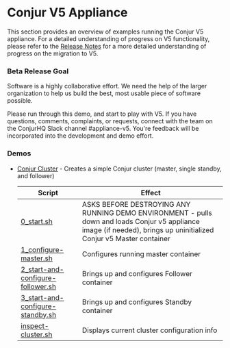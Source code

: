 # Conjur V5 Appliance

This section provides an overview of examples running the Conjur V5 appliance.  For a detailed understanding of progress on V5 functionality, please refer to the [Release Notes](https://github.com/conjurinc/appliance/blob/master/RELEASE_NOTES.md) for a more detailed understanding of progress on the migration to V5.

### Beta Release Goal
Software is a highly collaborative effort. We need the help of the larger organization to help us build the best, most usable piece of software possible.  

Please run through this demo, and start to play with V5. If you have questions, comments, complaints, or requests, connect with the team on the ConjurHQ Slack channel #appliance-v5. You're feedback will be incorporated into the development and demo effort.

### Demos
* [Conjur Cluster](cluster/) - Creates a simple Conjur cluster (master, single standby, and follower)
    
    | Script | Effect                                                 |
    | ------ | ------------------------------------------------------ |
    | [0_start.sh](./cluster/0_start.sh) | ASKS BEFORE DESTROYING ANY RUNNING DEMO ENVIRONMENT - pulls down and loads Conjur v5 appliance image (if needed), brings up uninitialized Conjur v5 Master container |
    | [1_configure-master.sh](./cluster/1_configure_master.sh) | Configures running master container |
    | [2_start-and-configure-follower.sh](./cluster/2_start-and-configure-follower.sh) | Brings up and configures Follower container |
    | [3_start-and-configure-standby.sh](./cluster/3_start-and-configure-standby.sh) | Brings up and configures Standby container |
    | [inspect-cluster.sh](./cluster/inspect-cluster.sh) | Displays current cluster configuration info |
